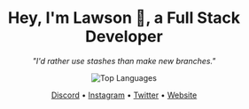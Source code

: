 <h1 align="center">Hey, I'm Lawson 👋, a Full Stack Developer</h1>
<p align="center"><em>"I'd rather use stashes than make new branches."</em></p>



<p align="center">
  <img src="https://github-readme-stats.vercel.app/api/top-langs/?username=oyuh&layout=compact&theme=tokyonight" alt="Top Languages" />
</p>



<p align="center">
  <a href="https://discord.com/users/527167786200465418" target="_blank">Discord</a> • 
  <a href="https://instagram.com/lawsonwtf" target="_blank">Instagram</a> • 
  <a href="https://twitter.com/sumboutlaw" target="_blank">Twitter</a> • 
  <a href="https://lawsonhart.me" target="_blank">Website</a>
</p>
